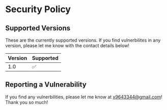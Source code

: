 # Security Policy

## Supported Versions

These are the currently supported versions. If you find vulnerbilites in any version, please let me know with the contact details below!

| Version | Supported          |
| ------- | ------------------ |
| 1.0 | :white_check_mark: |


## Reporting a Vulnerability
If you find any vulnerbilities, please let me know at x9643344@gmail.com! Thank you so much!
